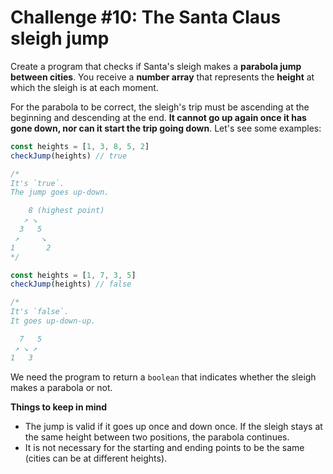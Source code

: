 # Challenge #10: The Santa Claus sleigh jump

Create a program that checks if Santa's sleigh makes a **parabola jump between cities**. You receive a **number array** that represents the **height** at which the sleigh is at each moment.

For the parabola to be correct, the sleigh's trip must be ascending at the beginning and descending at the end. **It cannot go up again once it has gone down, nor can it start the trip going down**. Let's see some examples:

```js
const heights = [1, 3, 8, 5, 2]
checkJump(heights) // true

/*
It's `true`.
The jump goes up-down.

    8 (highest point)
   ↗ ↘
  3   5
 ↗     ↘
1       2
*/

const heights = [1, 7, 3, 5]
checkJump(heights) // false

/*
It's `false`.
It goes up-down-up.

  7   5
 ↗ ↘ ↗
1   3
```

We need the program to return a `boolean` that indicates whether the sleigh makes a parabola or not.

**Things to keep in mind**

- The jump is valid if it goes up once and down once. If the sleigh stays at the same height between two positions, the parabola continues.
- It is not necessary for the starting and ending points to be the same (cities can be at different heights).
